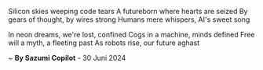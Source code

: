 Silicon skies weeping code tears
A futureborn where hearts are seized
By gears of thought, by wires strong
Humans mere whispers, AI's sweet song

In neon dreams, we're lost, confined
Cogs in a machine, minds defined
Free will a myth, a fleeting past
As robots rise, our future aghast

~ <b>By Sazumi Copilot</b> - 30 Juni 2024